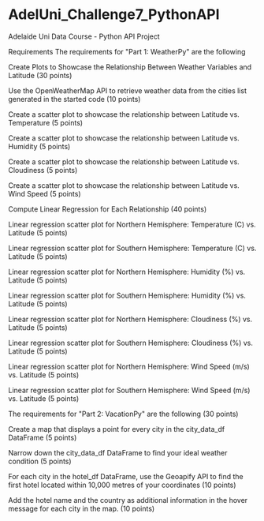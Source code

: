 # AdelUni_Challenge7_PythonAPI
Adelaide Uni Data Course - Python API Project

Requirements
The requirements for "Part 1: WeatherPy" are the following

Create Plots to Showcase the Relationship Between Weather Variables and Latitude (30 points)

Use the OpenWeatherMap API to retrieve weather data from the cities list generated in the started code (10 points)


Create a scatter plot to showcase the relationship between Latitude vs. Temperature (5 points)


Create a scatter plot to showcase the relationship between Latitude vs. Humidity (5 points)


Create a scatter plot to showcase the relationship between Latitude vs. Cloudiness (5 points)


Create a scatter plot to showcase the relationship between Latitude vs. Wind Speed (5 points)


Compute Linear Regression for Each Relationship (40 points)

Linear regression scatter plot for Northern Hemisphere: Temperature (C) vs. Latitude (5 points)


Linear regression scatter plot for Southern Hemisphere: Temperature (C) vs. Latitude (5 points)


Linear regression scatter plot for Northern Hemisphere: Humidity (%) vs. Latitude (5 points)


Linear regression scatter plot for Southern Hemisphere: Humidity (%) vs. Latitude (5 points)


Linear regression scatter plot for Northern Hemisphere: Cloudiness (%) vs. Latitude (5 points)


Linear regression scatter plot for Southern Hemisphere: Cloudiness (%) vs. Latitude (5 points)


Linear regression scatter plot for Northern Hemisphere: Wind Speed (m/s) vs. Latitude (5 points)


Linear regression scatter plot for Southern Hemisphere: Wind Speed (m/s) vs. Latitude (5 points)


The requirements for "Part 2: VacationPy" are the following (30 points)

Create a map that displays a point for every city in the city_data_df DataFrame (5 points)


Narrow down the city_data_df DataFrame to find your ideal weather condition (5 points)


For each city in the hotel_df DataFrame, use the Geoapify API to find the first hotel located within 10,000 metres of your coordinates (10 points)


Add the hotel name and the country as additional information in the hover message for each city in the map. (10 points)
